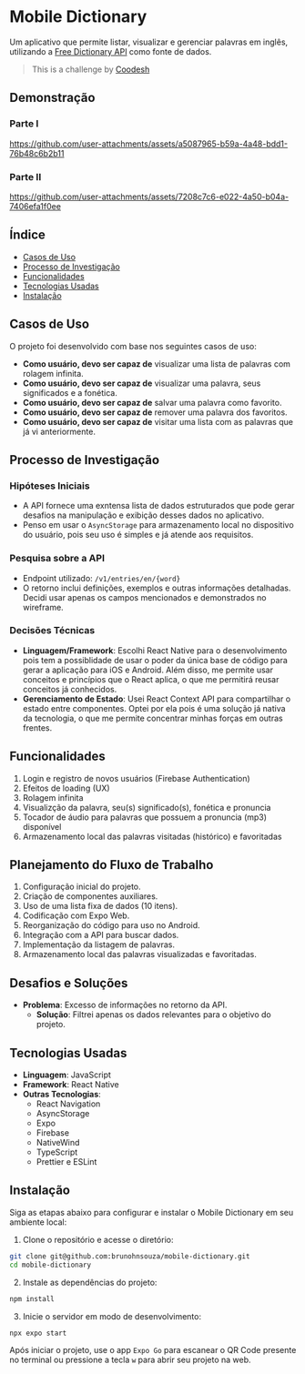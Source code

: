 # Mobile Dictionary

Um aplicativo que permite listar, visualizar e gerenciar palavras em inglês, utilizando a [Free Dictionary API](https://dictionaryapi.dev/) como fonte de dados.

> This is a challenge by [Coodesh](https://coodesh.com/)

## Demonstração

### Parte I

https://github.com/user-attachments/assets/a5087965-b59a-4a48-bdd1-76b48c6b2b11

### Parte II

https://github.com/user-attachments/assets/7208c7c6-e022-4a50-b04a-7406efa1f0ee

## Índice 

- [Casos de Uso](#casos-de-uso)
- [Processo de Investigação](#processo-de-investigação)
- [Funcionalidades](#funcionalidades)
- [Tecnologias Usadas](#tecnologias-usadas)
- [Instalação](#instalação)

## Casos de Uso

O projeto foi desenvolvido com base nos seguintes casos de uso:

- **Como usuário, devo ser capaz de** visualizar uma lista de palavras com rolagem infinita.
- **Como usuário, devo ser capaz de** visualizar uma palavra, seus significados e a fonética.
- **Como usuário, devo ser capaz de** salvar uma palavra como favorito.
- **Como usuário, devo ser capaz de** remover uma palavra dos favoritos.
- **Como usuário, devo ser capaz de** visitar uma lista com as palavras que já vi anteriormente.

## Processo de Investigação

### Hipóteses Iniciais
- A API fornece uma exntensa lista de dados estruturados que pode gerar desafios na manipulação e exibição desses dados no aplicativo.
- Penso em usar o `AsyncStorage` para armazenamento local no dispositivo do usuário, pois seu uso é simples e já atende aos requisitos.

### Pesquisa sobre a API
- Endpoint utilizado: `/v1/entries/en/{word}`
- O retorno inclui definições, exemplos e outras informações detalhadas. Decidi usar apenas os campos mencionados e demonstrados no wireframe.

### Decisões Técnicas
- **Linguagem/Framework**: Escolhi React Native para o desenvolvimento pois tem a possiblidade de usar o poder da única base de código para gerar a aplicação para iOS e Android. Além disso, me permite usar conceitos e princípios que o React aplica, o que me permitirá reusar conceitos já conhecidos.
- **Gerenciamento de Estado**: Usei React Context API para compartilhar o estado entre componentes. Optei por ela pois é uma solução já nativa da tecnologia, o que me permite concentrar minhas forças em outras frentes.

## Funcionalidades

1. Login e registro de novos usuários (Firebase Authentication)
2. Efeitos de loading (UX)
3. Rolagem infinita
4. Visualizção da palavra, seu(s) significado(s), fonética e pronuncia
5. Tocador de áudio para palavras que possuem a pronuncia (mp3) disponível
6. Armazenamento local das palavras visitadas (histórico) e favoritadas

## Planejamento do Fluxo de Trabalho

1. Configuração inicial do projeto.
2. Criação de componentes auxiliares.
3. Uso de uma lista fixa de dados (10 itens).
4. Codificação com Expo Web.
5. Reorganização do código para uso no Android.
6. Integração com a API para buscar dados.
7. Implementação da listagem de palavras.
8. Armazenamento local das palavras visualizadas e favoritadas.

## Desafios e Soluções
- **Problema**: Excesso de informações no retorno da API.
  - **Solução**: Filtrei apenas os dados relevantes para o objetivo do projeto.

## Tecnologias Usadas

- **Linguagem**: JavaScript
- **Framework**: React Native
- **Outras Tecnologias**: 
  - React Navigation
  - AsyncStorage
  - Expo
  - Firebase
  - NativeWind
  - TypeScript
  - Prettier e ESLint

## Instalação

Siga as etapas abaixo para configurar e instalar o Mobile Dictionary em seu ambiente local:

1. Clone o repositório e acesse o diretório:

```bash
git clone git@github.com:brunohnsouza/mobile-dictionary.git
cd mobile-dictionary
```

2. Instale as dependências do projeto:

```bash
npm install
```

3. Inicie o servidor em modo de desenvolvimento:

```bash
npx expo start
```

Após iniciar o projeto, use o app `Expo Go` para escanear o QR Code presente no terminal ou pressione a tecla `w` para abrir seu projeto na web.
